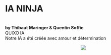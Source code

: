 # IA NINJA 
<br/>**by Thibaut Maringer & Quentin Soffie**
<br/>QUIXO IA 
<br/>Notre IA a été créée avec amour et détermination
<br/><div align="center"><img src = "https://licensebuttons.net/l/by-nc-sa/3.0/88x31.png"></div>

